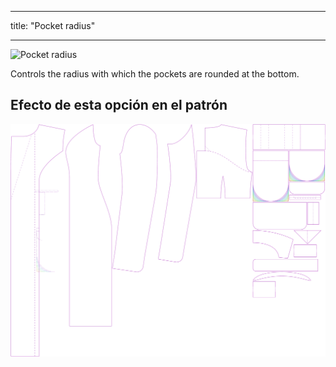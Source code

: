 - - -
title: "Pocket radius"
- - -

![Pocket radius](pocketradius.svg)

Controls the radius with which the pockets are rounded at the bottom.

## Efecto de esta opción en el patrón

![This image shows the effect of this option by superimposing several variants that have a different value for this option](carlita_pocketradius_sample.svg "Effect of this option on the pattern")
